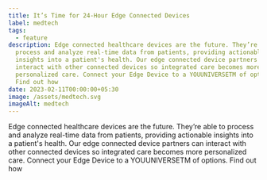 ```yaml
---
title: It’s Time for 24-Hour Edge Connected Devices
label: medtech
tags:
  - feature
description: Edge connected healthcare devices are the future. They’re able to
  process and analyze real-time data from patients, providing actionable
  insights into a patient's health. Our edge connected device partners can
  interact with other connected devices so integrated care becomes more
  personalized care. Connect your Edge Device to a YOUUNIVERSETM of options.
  Find out how
date: 2023-02-11T00:00:00+05:30
image: /assets/medtech.svg
imageAlt: medtech
---
```

Edge connected healthcare devices are the future. They’re able to process and analyze real-time data from patients, providing actionable insights into a patient's health. Our edge connected device partners can interact with other connected devices so integrated care becomes more personalized care. Connect your Edge Device to a YOUUNIVERSETM of options. Find out how